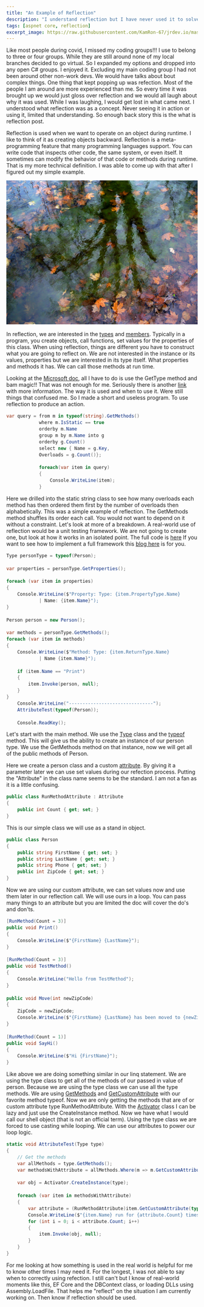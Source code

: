 ```yaml
---
title: "An Example of Reflection"
description: "I understand reflection but I have never used it to solve a problem"
tags: [aspnet core, reflection]
excerpt_image: https://raw.githubusercontent.com/KamRon-67/jrdev.io/master/assets/img/reflections_201617.jpg
---
```


Like most people during covid, I missed my coding groups!!! I use to belong to three or four groups. While they are still around none of my local branches decided to go virtual. So I expanded my options and dropped into any open C# groups. I enjoyed it. Excluding my main coding group I had not been around other non-work devs. We would have talks about bout complex things. One thing that kept popping up was refection. Most of the people I am around are more experienced than me. So every time it was brought up we would just gloss over reflection and we would all laugh about why it was used. While I was laughing, I would get lost in what came next. I understood what reflection was as a concept. Never seeing it in action or using it, limited that understanding. So enough back story this is the what is reflection post.

Reflection is used when we want to operate on an object during runtime. I like to think of it as creating objects backward. Reflection is a meta-programming feature that many programming languages support. You can write code that inspects other code, the same system, or even itself. It sometimes can modify the behavior of that code or methods during runtime. That is my more technical definition. I was able to come up with that after I figured out my simple example.


![A tree over looking the water](https://raw.githubusercontent.com/KamRon-67/jrdev.io/master/assets/img/reflections_201617.jpg "TA tree over looking the water")

In reflection, we are interested in the [types](https://docs.microsoft.com/en-us/dotnet/csharp/programming-guide/types/) and [members](https://docs.microsoft.com/en-us/dotnet/csharp/programming-guide/classes-and-structs/members). Typically in a program, you create objects, call functions, set values for the properties of this class. When using reflection, things are different you have to construct what you are going to reflect on. We are not interested in the instance or its values, properties but we are interested in its type itself. What properties and methods it has. We can call those methods at run time.

Looking at the [Microsoft doc](https://docs.microsoft.com/en-us/dotnet/csharp/programming-guide/concepts/reflection), all I have to do is use the GetType method and bam magic!! That was not enough for me. Seriously there is another [link](https://docs.microsoft.com/en-us/dotnet/framework/reflection-and-codedom/reflection) with more information. The way it is used and when to use it. Were still things that confused me. So I made a short and useless program. To use reflection to produce an action.

```csharp
var query = from m in typeof(string).GetMethods()
			where m.IsStatic == true
			orderby m.Name
			group m by m.Name into g
			orderby g.Count()
			select new { Name = g.Key,
			Overloads = g.Count()};

			foreach(var item in query)
			{
				Console.WriteLine(item);
			}
```
Here we drilled into the static string class to see how many overloads each method has then ordered them first by the number of overloads then alphabetically. This was a simple example of reflection. The GetMethods method shuffles its order each call. You would not want to depend on it without a constraint. Let's look at more of a breakdown. A real-world use of reflection would be a unit testing framework. We are not going to create one, but look at how it works in an isolated point. The full code is [here](https://github.com/KamRon-67/reflectionProj/blob/Master/Program.cs) If you want to see how to implement a full framework this [blog here](https://devblogs.microsoft.com/dotnet/show-dotnet-build-your-own-unit-test-platform-the-true-story-of-net-nanoframework/) is for you.

```csharp
Type personType = typeof(Person);

var properties = personType.GetProperties();

foreach (var item in properties)
{
	Console.WriteLine($"Property: Type: {item.PropertyType.Name}
			| Name: {item.Name}");
}

Person person = new Person();

var methods = personType.GetMethods();
foreach (var item in methods)
{
	Console.WriteLine($"Method: Type: {item.ReturnType.Name}
			| Name {item.Name}");

	if (item.Name == "Print")
	{
		item.Invoke(person, null);
	}
}
	Console.WriteLine("-------------------------------");
	AttributeTest(typeof(Person));

	Console.ReadKey();
```

Let's start with the main method. We use the [Type](https://docs.microsoft.com/en-us/dotnet/api/system.type?view=net-5.0) class and the [typeof](https://docs.microsoft.com/en-us/dotnet/api/system.type?view=net-5.0) method. This will give us the ability to create an instance of our person type. We use the GetMethods method on that instance, now we will get all of the public methods of Person.

Here we create a person class and a custom [attribute](https://docs.microsoft.com/en-us/dotnet/csharp/tutorials/attributes). By giving it a parameter later we can use set values during our refection process. Putting the "Attribute" in the class name seems to be the standard. I am not a fan as it is a little confusing.

```csharp
public class RunMethodAttribute : Attribute
{
	public int Count { get; set; }
}
```

This is our simple class we will use as a stand in object.

```csharp
public class Person
{
	public string FirstName { get; set; }
	public string LastName { get; set; }
	public string Phone { get; set; }
	public int ZipCode { get; set; }
}
```

Now we are using our custom attribute, we can set values now and use them later in our reflection call. We will use ours in a loop. You can pass many things to an attribute but you are limited the doc will cover the do's and don'ts.

```csharp
[RunMethod(Count = 3)]
public void Print()
{
	Console.WriteLine($"{FirstName} {LastName}");
}

[RunMethod(Count = 3)]
public void TestMethod()
{
	Console.WriteLine("Hello from TestMethod");
}

public void Move(int newZipCode)
{
	ZipCode = newZipCode;
	Console.WriteLine($"{FirstName} {LastName} has been moved to {newZipCode}");
}

[RunMethod(Count = 1)]
public void SayHi()
{
	Console.WriteLine($"Hi {FirstName}");
}
```

Like above we are doing something similar in our linq statement. We are using the type class to get all of the methods of our passed in value of person. Because we are using the type class we can use all the type methods. We are using [GetMethods](https://docs.microsoft.com/en-us/dotnet/api/system.type.getmethods?view=net-5.0) and [GetCustomAttribute](https://docs.microsoft.com/en-us/dotnet/api/system.attribute.getcustomattribute?view=net-5.0) with our favorite method typeof. Now we are only getting the methods that are of or custom attribute type RunMethodAttribute. With the [Activator](https://docs.microsoft.com/en-us/dotnet/api/system.activator?view=net-5.0) class I can be lazy and just use the CreateInstance method. Now we have what I would call our shell object (that is not an official term). Using the type class we are forced to use casting while looping. We can use our attributes to power our loop logic.

```csharp
static void AttributeTest(Type type)
{
	// Get the methods
	var allMethods = type.GetMethods();
	var methodsWithAttribute = allMethods.Where(m => m.GetCustomAttribute(typeof(RunMethodAttribute)) != null);

	var obj = Activator.CreateInstance(type);

	foreach (var item in methodsWithAttribute)
	{
		var attribute = (RunMethodAttribute)item.GetCustomAttribute(typeof(RunMethodAttribute));
		Console.WriteLine($"{item.Name} run for {attribute.Count} times");
		for (int i = 0; i < attribute.Count; i++)
		{
			item.Invoke(obj, null);
		}
	}
}
```

For me looking at how something is used in the real world is helpful for me to know other times I may need it. For the longest, I was not able to say when to correctly using refection. I still can't but I know of real-world moments like this, EF Core and the DBContext class, or loading DLLs using Assembly.LoadFile. That helps me "reflect" on the situation I am currently working on. Then know if reflection should be used.